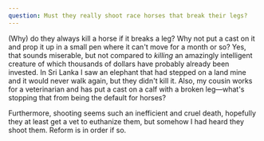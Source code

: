 ```yaml
---
question: Must they really shoot race horses that break their legs?
---
```


(Why) do they always kill a horse if it breaks a leg? Why not put a cast on it and prop it up in a small pen where it can't move for a month or so? Yes, that sounds miserable, but not compared to *killing* an amazingly intelligent creature of which thousands of dollars have probably already been invested. In Sri Lanka I saw an elephant that had stepped on a land mine and it would never walk again, but they didn't kill it. Also, my cousin works for a veterinarian and has put a cast on a calf with a broken leg—what's stopping that from being the default for horses?

Furthermore, shooting seems such an inefficient and cruel death, hopefully they at least get a vet to euthanize them, but somehow I had heard they shoot them. Reform is in order if so.

